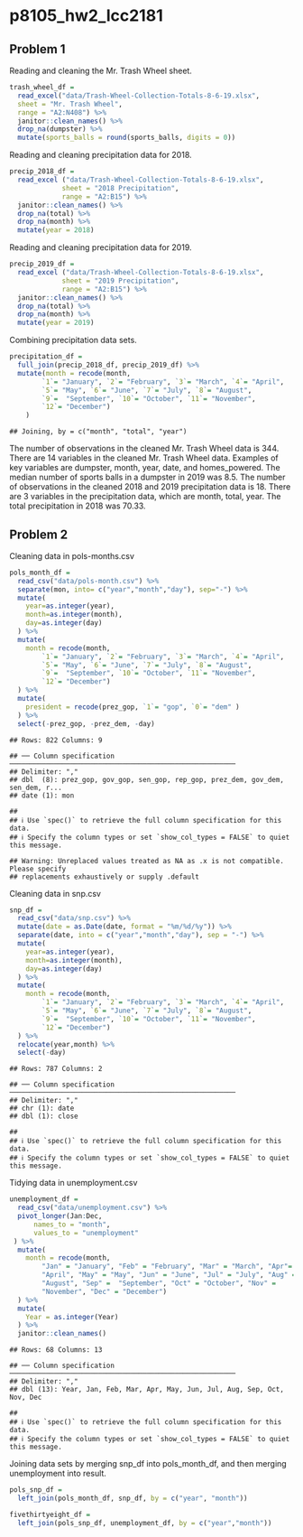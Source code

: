 p8105\_hw2\_lcc2181
================

## Problem 1

Reading and cleaning the Mr. Trash Wheel sheet.

``` r
trash_wheel_df = 
  read_excel("data/Trash-Wheel-Collection-Totals-8-6-19.xlsx", 
  sheet = "Mr. Trash Wheel", 
  range = "A2:N408") %>%
  janitor::clean_names() %>% 
  drop_na(dumpster) %>% 
  mutate(sports_balls = round(sports_balls, digits = 0))
```

Reading and cleaning precipitation data for 2018.

``` r
precip_2018_df = 
  read_excel ("data/Trash-Wheel-Collection-Totals-8-6-19.xlsx",
             sheet = "2018 Precipitation",
             range = "A2:B15") %>% 
  janitor::clean_names() %>% 
  drop_na(total) %>% 
  drop_na(month) %>% 
  mutate(year = 2018)
```

Reading and cleaning precipitation data for 2019.

``` r
precip_2019_df = 
  read_excel ("data/Trash-Wheel-Collection-Totals-8-6-19.xlsx",
             sheet = "2019 Precipitation",
             range = "A2:B15") %>% 
  janitor::clean_names() %>% 
  drop_na(total) %>% 
  drop_na(month) %>% 
  mutate(year = 2019)
```

Combining precipitation data sets.

``` r
precipitation_df = 
  full_join(precip_2018_df, precip_2019_df) %>%
  mutate(month = recode(month, 
        `1`= "January", `2`= "February", `3`= "March", `4`= "April",
        `5`= "May", `6`= "June", `7`= "July", `8`= "August", 
        `9`=  "September", `10`= "October", `11`= "November", 
        `12`= "December")
    )
```

    ## Joining, by = c("month", "total", "year")

The number of observations in the cleaned Mr. Trash Wheel data is 344.
There are 14 variables in the cleaned Mr. Trash Wheel data. Examples of
key variables are dumpster, month, year, date, and homes\_powered. The
median number of sports balls in a dumpster in 2019 was 8.5. The number
of observations in the cleaned 2018 and 2019 precipitation data is 18.
There are 3 variables in the precipitation data, which are month, total,
year. The total precipitation in 2018 was 70.33.

## Problem 2

Cleaning data in pols-months.csv

``` r
pols_month_df =
  read_csv("data/pols-month.csv") %>% 
  separate(mon, into= c("year","month","day"), sep="-") %>% 
  mutate(
    year=as.integer(year),
    month=as.integer(month),
    day=as.integer(day)
  ) %>% 
  mutate(
    month = recode(month, 
        `1`= "January", `2`= "February", `3`= "March", `4`= "April",
        `5`= "May", `6`= "June", `7`= "July", `8`= "August", 
        `9`=  "September", `10`= "October", `11`= "November", 
        `12`= "December")
  ) %>% 
  mutate(
    president = recode(prez_gop, `1`= "gop", `0`= "dem" )
  ) %>% 
  select(-prez_gop, -prez_dem, -day)
```

    ## Rows: 822 Columns: 9

    ## ── Column specification ────────────────────────────────────────────────────────
    ## Delimiter: ","
    ## dbl  (8): prez_gop, gov_gop, sen_gop, rep_gop, prez_dem, gov_dem, sen_dem, r...
    ## date (1): mon

    ## 
    ## ℹ Use `spec()` to retrieve the full column specification for this data.
    ## ℹ Specify the column types or set `show_col_types = FALSE` to quiet this message.

    ## Warning: Unreplaced values treated as NA as .x is not compatible. Please specify
    ## replacements exhaustively or supply .default

Cleaning data in snp.csv

``` r
snp_df =
  read_csv("data/snp.csv") %>% 
  mutate(date = as.Date(date, format = "%m/%d/%y")) %>% 
  separate(date, into = c("year","month","day"), sep = "-") %>% 
  mutate(
    year=as.integer(year),
    month=as.integer(month),
    day=as.integer(day)
  ) %>% 
  mutate(
    month = recode(month, 
        `1`= "January", `2`= "February", `3`= "March", `4`= "April",
        `5`= "May", `6`= "June", `7`= "July", `8`= "August", 
        `9`=  "September", `10`= "October", `11`= "November", 
        `12`= "December")
  ) %>% 
  relocate(year,month) %>% 
  select(-day)
```

    ## Rows: 787 Columns: 2

    ## ── Column specification ────────────────────────────────────────────────────────
    ## Delimiter: ","
    ## chr (1): date
    ## dbl (1): close

    ## 
    ## ℹ Use `spec()` to retrieve the full column specification for this data.
    ## ℹ Specify the column types or set `show_col_types = FALSE` to quiet this message.

Tidying data in unemployment.csv

``` r
unemployment_df =
  read_csv("data/unemployment.csv") %>% 
  pivot_longer(Jan:Dec,
      names_to = "month",
      values_to = "unemployment"
 ) %>% 
  mutate(
    month = recode(month, 
        "Jan" = "January", "Feb" = "February", "Mar" = "March", "Apr"=    
        "April", "May" = "May", "Jun" = "June", "Jul" = "July", "Aug" =  
        "August", "Sep" =  "September", "Oct" = "October", "Nov" = 
        "November", "Dec" = "December")
  ) %>% 
  mutate(
    Year = as.integer(Year)
  ) %>% 
  janitor::clean_names()
```

    ## Rows: 68 Columns: 13

    ## ── Column specification ────────────────────────────────────────────────────────
    ## Delimiter: ","
    ## dbl (13): Year, Jan, Feb, Mar, Apr, May, Jun, Jul, Aug, Sep, Oct, Nov, Dec

    ## 
    ## ℹ Use `spec()` to retrieve the full column specification for this data.
    ## ℹ Specify the column types or set `show_col_types = FALSE` to quiet this message.

Joining data sets by merging snp\_df into pols\_month\_df, and then
merging unemployment into result.

``` r
pols_snp_df = 
  left_join(pols_month_df, snp_df, by = c("year", "month"))

fivethirtyeight_df =
  left_join(pols_snp_df, unemployment_df, by = c("year","month"))
```
